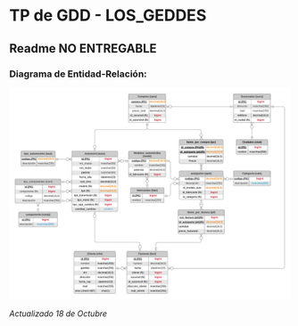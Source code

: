 # TP de GDD - LOS_GEDDES

## Readme **NO ENTREGABLE**

### Diagrama de Entidad-Relación: 
![DER](/DER.png)

_Actualizado 18 de Octubre_